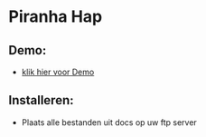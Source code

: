 # Piranha Hap

## Demo:
- [klik hier voor Demo](http://piranhahap.robintreur.nl)

## Installeren:
- Plaats alle bestanden uit docs op uw ftp server